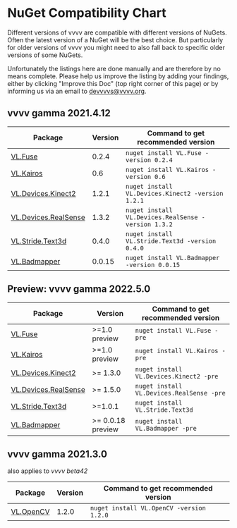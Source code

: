 # NuGet Compatibility Chart
Different versions of vvvv are compatible with different versions of NuGets. Often the latest version of a NuGet will be the best choice. But particularly for older versions of vvvv you might need to also fall back to specific older versions of some NuGets. 

Unfortunately the listings here are done manually and are therefore by no means complete. Please help us improve the listing by adding your findings, either by clicking "Improve this Doc" (top right corner of this page) or by informing us via an email to [devvvvs@vvvv.org](mailto:devvvvs@vvvv.org).

## vvvv gamma 2021.4.12

Package|Version|Command to get recommended version
-|-|-
[VL.Fuse](https://github.com/TheFuseLab/VL.Fuse) | 0.2.4 | `nuget install VL.Fuse -version 0.2.4`
[VL.Kairos](https://github.com/KairosResearchLab/Kairos) | 0.6 | `nuget install VL.Kairos -version 0.6`
[VL.Devices.Kinect2](https://github.com/vvvv/VL.Devices.Kinect2) | 1.2.1 | `nuget install VL.Devices.Kinect2 -version 1.2.1`
[VL.Devices.RealSense](https://github.com/vvvv/VL.Devices.RealSense) | 1.3.2 | `nuget install VL.Devices.RealSense -version 1.3.2`
[VL.Stride.Text3d](https://github.com/bj-rn/VL.Stride.Text3d) | 0.4.0 | `nuget install VL.Stride.Text3d -version 0.4.0`
[VL.Badmapper](https://github.com/vvvv/VL.BadMapper) | 0.0.15 | `nuget install VL.Badmapper -version 0.0.15`

## Preview: vvvv gamma 2022.5.0

Package|Version|Command to get recommended version
-|-|-
[VL.Fuse](https://github.com/TheFuseLab/VL.Fuse) | >=1.0 preview | `nuget install VL.Fuse -pre`
[VL.Kairos](https://github.com/KairosResearchLab/Kairos) | >=1.0 preview | `nuget install VL.Kairos -pre`
[VL.Devices.Kinect2](https://github.com/vvvv/VL.Devices.Kinect2) | >= 1.3.0 | `nuget install VL.Devices.Kinect2 -pre`
[VL.Devices.RealSense](https://github.com/vvvv/VL.Devices.RealSense) | >= 1.5.0 | `nuget install VL.Devices.RealSense -pre`
[VL.Stride.Text3d](https://github.com/bj-rn/VL.Stride.Text3d) | >=1.0.1 | `nuget install VL.Stride.Text3d`
[VL.Badmapper](https://github.com/vvvv/VL.BadMapper) | >= 0.0.18 preview | `nuget install VL.Badmapper -pre`


## vvvv gamma 2021.3.0
also applies to _vvvv beta42_

Package|Version|Command to get recommended version
-|-|-
[VL.OpenCV](https://github.com/vvvv/VL.OpenCV) | 1.2.0 | `nuget install VL.OpenCV -version 1.2.0`
